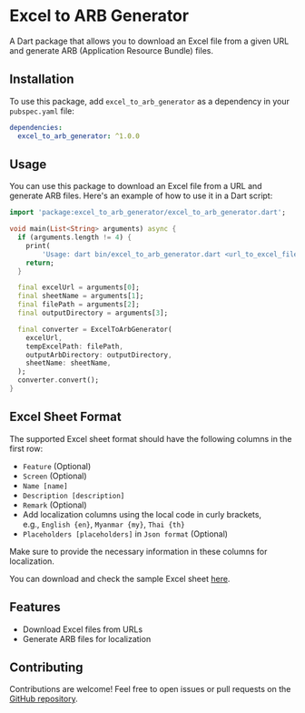 # Excel to ARB Generator

A Dart package that allows you to download an Excel file from a given URL and generate ARB (Application Resource Bundle) files.

## Installation

To use this package, add `excel_to_arb_generator` as a dependency in your `pubspec.yaml` file:

```yaml
dependencies:
  excel_to_arb_generator: ^1.0.0
```

## Usage
You can use this package to download an Excel file from a URL and generate ARB files. Here's an example of how to use it in a Dart script:
```dart
import 'package:excel_to_arb_generator/excel_to_arb_generator.dart';

void main(List<String> arguments) async {
  if (arguments.length != 4) {
    print(
        'Usage: dart bin/excel_to_arb_generator.dart <url_to_excel_file> <sheet_name> <path_to_save_temp_excel_file> <path_to_output_directory>');
    return;
  }

  final excelUrl = arguments[0];
  final sheetName = arguments[1];
  final filePath = arguments[2];
  final outputDirectory = arguments[3];

  final converter = ExcelToArbGenerator(
    excelUrl,
    tempExcelPath: filePath,
    outputArbDirectory: outputDirectory,
    sheetName: sheetName,
  );
  converter.convert();
}
```

## Excel Sheet Format
The supported Excel sheet format should have the following columns in the first row:

- `Feature` (Optional)
- `Screen` (Optional)
- `Name [name]`
- `Description [description]`
- `Remark` (Optional)
- Add localization columns using the local code in curly brackets,<br/>e.g., `English {en}`, `Myanmar {my}`, `Thai {th}`
- `Placeholders [placeholders]` in `Json format` (Optional)

Make sure to provide the necessary information in these columns for localization.

You can download and check the sample Excel sheet [here](https://shorturl.at/aP146).

## Features
- Download Excel files from URLs
- Generate ARB files for localization

## Contributing
Contributions are welcome! Feel free to open issues or pull requests on the [GitHub repository](https://github.com/toe-lie/excel_to_arb_generator).
